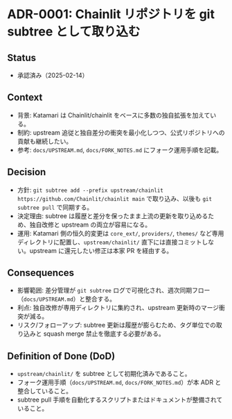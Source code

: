 # ADR-0001: Chainlit リポジトリを git subtree として取り込む

## Status
- 承認済み（2025-02-14）

## Context
- 背景: Katamari は Chainlit/chainlit をベースに多数の独自拡張を加えている。
- 制約: upstream 追従と独自差分の衝突を最小化しつつ、公式リポジトリへの貢献も継続したい。
- 参考: `docs/UPSTREAM.md`, `docs/FORK_NOTES.md` にフォーク運用手順を記載。

## Decision
- 方針: `git subtree add --prefix upstream/chainlit https://github.com/Chainlit/chainlit main` で取り込み、以後も `git subtree pull` で同期する。
- 決定理由: subtree は履歴と差分を保ったまま上流の更新を取り込めるため、独自改修と upstream の両立が容易になる。
- 運用: Katamari 側の恒久的変更は `core_ext/`, `providers/`, `themes/` など専用ディレクトリに配置し、`upstream/chainlit/` 直下には直接コミットしない。upstream に還元したい修正は本家 PR を経由する。

## Consequences
- 影響範囲: 差分管理が `git subtree` ログで可視化され、週次同期フロー（`docs/UPSTREAM.md`）と整合する。
- 利点: 独自改修が専用ディレクトリに集約され、upstream 更新時のマージ衝突が減る。
- リスク/フォローアップ: subtree 更新は履歴が膨らむため、タグ単位での取り込みと squash merge 禁止を徹底する必要がある。

## Definition of Done (DoD)
- `upstream/chainlit/` を subtree として初期化済みであること。
- フォーク運用手順（`docs/UPSTREAM.md`, `docs/FORK_NOTES.md`）が本 ADR と整合していること。
- subtree pull 手順を自動化するスクリプトまたはドキュメントが整備されていること。
